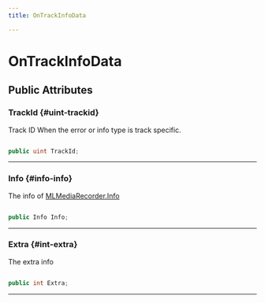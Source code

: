 ```yaml
---
title: OnTrackInfoData

---
```


# OnTrackInfoData










## Public Attributes

### TrackId {#uint-trackid}

Track ID When the error or info type is track specific. 

```csharp

public uint TrackId;

```






-----------

### Info {#info-info}

The info of [MLMediaRecorder.Info](/unity-api/api/UnityEngine.XR.MagicLeap/MLMediaRecorder/UnityEngine.XR.MagicLeap.MLMediaRecorder.md#enums-info)

```csharp

public Info Info;

```






-----------

### Extra {#int-extra}

The extra info 

```csharp

public int Extra;

```






-----------

